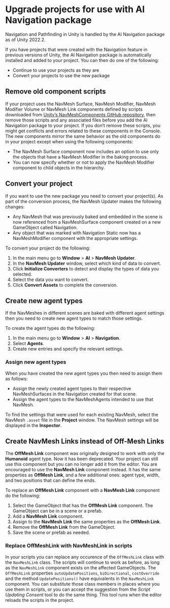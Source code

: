 # Upgrade projects for use with AI Navigation package

Navigation and Pathfinding in Unity is handled by the AI Navigation package as of Unity 2022.2.

If you have projects that were created with the Navigation feature in previous versions of Unity, the AI Navigation package is automatically installed and added to your project. You can then do one of the following:

- Continue to use your projects as they are
- Convert your projects to use the new package

## Remove old component scripts

If your project uses the NavMesh Surface, NavMesh Modifier, NavMesh Modifier Volume or NavMesh Link components defined by scripts downloaded from [Unity’s NavMeshComponents GitHub repository](https://github.com/Unity-Technologies/NavMeshComponents), then remove those scripts and any associated files before you add the AI Navigation package to your project. If you don’t remove these scripts, you might get conflicts and errors related to these components in the Console. The new components mirror the same behavior as the old components do in your project except when using the following components:

- The NavMesh Surface component now includes an option to use only the objects that have a NavMesh Modifier in the baking process.
- You can now specify whether or not to apply the NavMesh Modifier component to child objects in the hierarchy.

## Convert your project

If you want to use the new package you need to convert your project(s). As part of the conversion process, the NavMesh Updater makes the following changes:

- Any NavMesh that was previously baked and embedded in the scene is now referenced from a NavMeshSurface component created on a new GameObject
 called Navigation.
- Any object that was marked with Navigation Static now has a NavMeshModifier component with the appropriate settings.

To convert your project do the following:

1. In the main menu go to **Window** > **AI** > **NavMesh Updater**.
2. In the **NavMesh Updater** window, select which kind of data to convert.
3. Click **Initialize Converters** to detect and display the types of data you selected.
4. Select the data you want to convert.
5. Click **Convert Assets** to complete the conversion. 

## Create new agent types 

If the NavMeshes in different scenes are baked with different agent settings then you need to create new agent types to match those settings. 

To create the agent types do the following:

1. In the main menu go to **Window** > **AI** > **Navigation**.
2. Select **Agents**.
3. Create new entries and specify the relevant settings.

### Assign new agent types
When you have created the new agent types you then need to assign them as follows: 

- Assign the newly created agent types to their respective NavMeshSurfaces in the Navigation created for that scene.
- Assign the agent types to the NavMeshAgents intended to use that NavMesh.

To find the settings that were used for each existing NavMesh, select the NavMesh `.asset` file in the **Project** window. The NavMesh settings will be displayed in the **Inspector**.

## Create NavMesh Links instead of Off-Mesh Links

The **OffMesh Link** component was originally designed to work with only the **Humanoid** agent type. Now it has been deprecated. Your project can still use this component but you can no longer add it from the editor. You are encouraged to use the **NavMesh Link** component instead. It has the same properties as **OffMesh Link**, and a few additional ones: agent type, width, and two positions that can define the ends.

To replace an **OffMesh Link** component with a **NavMesh Link** component do the following:

1. Select the GameObject that has the **OffMesh Link** component. The GameObject can be in a scene or a prefab.
2. Add a **NavMesh Link** component.
3. Assign to the **NavMesh Link** the same properties as the **OffMesh Link**.
4. Remove the **OffMesh Link** from the GameObject.
5. Save the scene or prefab as needed.

### Replace OffMeshLink with NavMeshLink in scripts

In your scripts you can replace any occurence of the `OffMeshLink` class with the `NavMeshLink` class. The scripts will continue to work as before, as long as the `NavMeshLink` component exists on the affected GameObjects. The `OffMeshLink` properties `autoUpdatePositions`, `biDirectional`, `costOverride` and the method `UpdatePositions()` have equivalents in the `NavMeshLink` component. You can substitute those class members in places where you use them in scripts, or you can accept the suggestion from the _Script Updating Consent_ tool to do the same thing. This tool runs when the editor reloads the scripts in the project.
